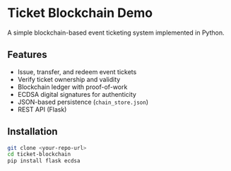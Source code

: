 # Ticket Blockchain Demo

A simple blockchain-based event ticketing system implemented in Python.

## Features
- Issue, transfer, and redeem event tickets
- Verify ticket ownership and validity
- Blockchain ledger with proof-of-work
- ECDSA digital signatures for authenticity
- JSON-based persistence (`chain_store.json`)
- REST API (Flask)

## Installation
```bash
git clone <your-repo-url>
cd ticket-blockchain
pip install flask ecdsa
